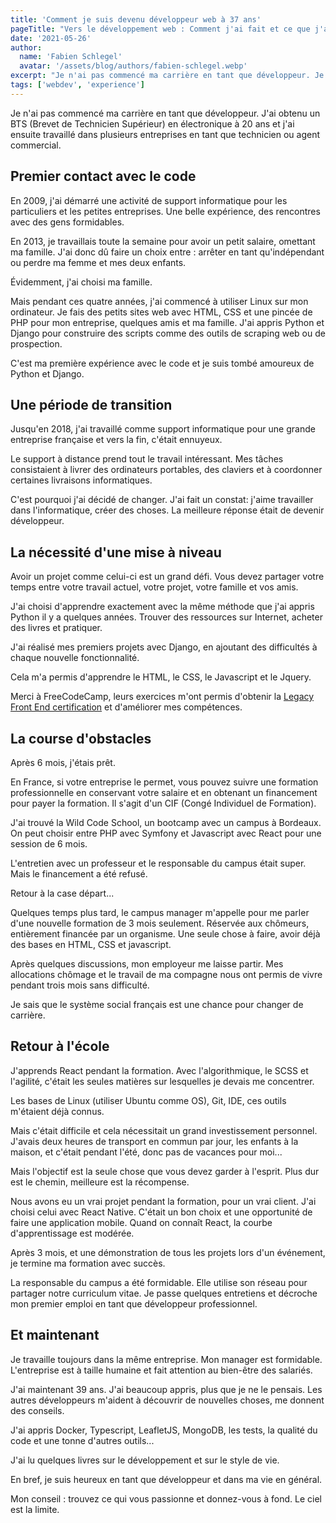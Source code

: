 ```yaml
---
title: 'Comment je suis devenu développeur web à 37 ans'
pageTitle: "Vers le développement web : Comment j'ai fait et ce que j'ai appris."
date: '2021-05-26'
author:
  name: 'Fabien Schlegel'
  avatar: '/assets/blog/authors/fabien-schlegel.webp'
excerpt: "Je n'ai pas commencé ma carrière en tant que développeur. Je vous raconte mon parcours vers le développement logiciel."
tags: ['webdev', 'experience']
---
```


Je n'ai pas commencé ma carrière en tant que développeur. J'ai obtenu un BTS (Brevet de Technicien Supérieur) en électronique à 20 ans et j'ai ensuite travaillé dans plusieurs entreprises en tant que technicien ou agent commercial.

## Premier contact avec le code

En 2009, j'ai démarré une activité de support informatique pour les particuliers et les petites entreprises. Une belle expérience, des rencontres avec des gens formidables.

En 2013, je travaillais toute la semaine pour avoir un petit salaire, omettant ma famille. J'ai donc dû faire un choix entre : arrêter en tant qu'indépendant ou perdre ma femme et mes deux enfants.

Évidemment, j'ai choisi ma famille.

Mais pendant ces quatre années, j'ai commencé à utiliser Linux sur mon ordinateur.
Je fais des petits sites web avec HTML, CSS et une pincée de PHP pour mon entreprise, quelques amis et ma famille.
J'ai appris Python et Django pour construire des scripts comme des outils de scraping web ou de prospection.

C'est ma première expérience avec le code et je suis tombé amoureux de Python et Django.

## Une période de transition

Jusqu'en 2018, j'ai travaillé comme support informatique pour une grande entreprise française et vers la fin, c'était ennuyeux.

Le support à distance prend tout le travail intéressant. Mes tâches consistaient à livrer des ordinateurs portables, des claviers et à coordonner certaines livraisons informatiques.

C'est pourquoi j'ai décidé de changer. J'ai fait un constat: j'aime travailler dans l'informatique, créer des choses. La meilleure réponse était de devenir développeur.

## La nécessité d'une mise à niveau

Avoir un projet comme celui-ci est un grand défi. Vous devez partager votre temps entre votre travail actuel, votre projet, votre famille et vos amis.

J'ai choisi d'apprendre exactement avec la même méthode que j'ai appris Python il y a quelques années. Trouver des ressources sur Internet, acheter des livres et pratiquer.

J'ai réalisé mes premiers projets avec Django, en ajoutant des difficultés à chaque nouvelle fonctionnalité.

Cela m'a permis d'apprendre le HTML, le CSS, le Javascript et le Jquery.

Merci à FreeCodeCamp, leurs exercices m'ont permis d'obtenir la [Legacy Front End certification](https://www.freecodecamp.org/certification/humch/legacy-front-end) et d'améliorer mes compétences.

## La course d'obstacles

Après 6 mois, j'étais prêt.

En France, si votre entreprise le permet, vous pouvez suivre une formation professionnelle en conservant votre salaire et en obtenant un financement pour payer la formation. Il s'agit d'un CIF (Congé Individuel de Formation).

J'ai trouvé la Wild Code School, un bootcamp avec un campus à Bordeaux. On peut choisir entre PHP avec Symfony et Javascript avec React pour une session de 6 mois.

L'entretien avec un professeur et le responsable du campus était super. Mais le financement a été refusé.

Retour à la case départ...

Quelques temps plus tard, le campus manager m'appelle pour me parler d'une nouvelle formation de 3 mois seulement. Réservée aux chômeurs, entièrement financée par un organisme. Une seule chose à faire, avoir déjà des bases en HTML, CSS et javascript.

Après quelques discussions, mon employeur me laisse partir. Mes allocations chômage et le travail de ma compagne nous ont permis de vivre pendant trois mois sans difficulté.

Je sais que le système social français est une chance pour changer de carrière.

## Retour à l'école

J'apprends React pendant la formation. Avec l'algorithmique, le SCSS et l'agilité, c'était les seules matières sur lesquelles je devais me concentrer.

Les bases de Linux (utiliser Ubuntu comme OS), Git, IDE, ces outils m'étaient déjà connus.

Mais c'était difficile et cela nécessitait un grand investissement personnel. J'avais deux heures de transport en commun par jour, les enfants à la maison, et c'était pendant l'été, donc pas de vacances pour moi...

Mais l'objectif est la seule chose que vous devez garder à l'esprit. Plus dur est le chemin, meilleure est la récompense.

Nous avons eu un vrai projet pendant la formation, pour un vrai client. J'ai choisi celui avec React Native. C'était un bon choix et une opportunité de faire une application mobile. Quand on connaît React, la courbe d'apprentissage est modérée.

Après 3 mois, et une démonstration de tous les projets lors d'un événement, je termine ma formation avec succès.

La responsable du campus a été formidable. Elle utilise son réseau pour partager notre curriculum vitae. Je passe quelques entretiens et décroche mon premier emploi en tant que développeur professionnel.

## Et maintenant

Je travaille toujours dans la même entreprise. Mon manager est formidable. L'entreprise est à taille humaine et fait attention au bien-être des salariés.

J'ai maintenant 39 ans. J'ai beaucoup appris, plus que je ne le pensais. Les autres développeurs m'aident à découvrir de nouvelles choses, me donnent des conseils.

J'ai appris Docker, Typescript, LeafletJS, MongoDB, les tests, la qualité du code et une tonne d'autres outils...

J'ai lu quelques livres sur le développement et sur le style de vie.

En bref, je suis heureux en tant que développeur et dans ma vie en général.

Mon conseil : trouvez ce qui vous passionne et donnez-vous à fond. Le ciel est la limite.
